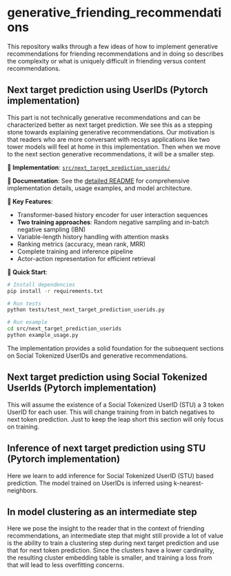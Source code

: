 # generative_friending_recommendations
This repository walks through a few ideas of how to implement generative recommendations for friending recommendations and in doing so describes the complexity or what is uniquely difficult in friending versus content recommendations.

## Next target prediction using UserIDs (Pytorch implementation)

This part is not technically generative recommendations and can be characterized better as next target prediction. We see this as a stepping stone towards explaining generative recommendations. Our motivation is that readers who are more conversant with recsys applications like two tower models will feel at home in this implementation. Then when we move to the next section generative recommendations, it will be a smaller step.

**📁 Implementation**: [`src/next_target_prediction_userids/`](src/next_target_prediction_userids/)

**📖 Documentation**: See the [detailed README](src/next_target_prediction_userids/README.md) for comprehensive implementation details, usage examples, and model architecture.

**🔧 Key Features**:
- Transformer-based history encoder for user interaction sequences
- **Two training approaches**: Random negative sampling and in-batch negative sampling (IBN)
- Variable-length history handling with attention masks
- Ranking metrics (accuracy, mean rank, MRR)
- Complete training and inference pipeline
- Actor-action representation for efficient retrieval

**🚀 Quick Start**:
```bash
# Install dependencies
pip install -r requirements.txt

# Run tests
python tests/test_next_target_prediction_userids.py

# Run example
cd src/next_target_prediction_userids
python example_usage.py
```

The implementation provides a solid foundation for the subsequent sections on Social Tokenized UserIDs and generative recommendations.

## Next target prediction using Social Tokenized UserIds (Pytorch implementation)
This will assume the existence of a Social Tokenized UserID (STU) a 3 token UserID for each user. This will change training from in batch negatives to next token prediction. Just to keep the leap short this section will only focus on training.

## Inference of next target prediction using STU (Pytorch implementation)
Here we learn to add inference for Social Tokenized UserID (STU) based prediction. The model trained on UserIDs is inferred using k-nearest-neighbors.

## In model clustering as an intermediate step
Here we pose the insight to the reader that in the context of friending recommendations, an intermediate step that might still provide a lot of value is the ability to train a clustering step during next target prediction and use that for next token prediction. Since the clusters have a lower cardinality, the resulting cluster embedding table is smaller, and training a loss from that will lead to less overfitting concerns.